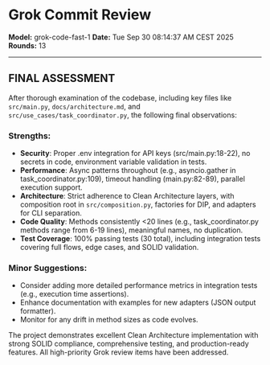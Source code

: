 # Grok Commit Review

**Model:** grok-code-fast-1
**Date:** Tue Sep 30 08:14:37 AM CEST 2025
**Rounds:** 13

---

## FINAL ASSESSMENT

After thorough examination of the codebase, including key files like `src/main.py`, `docs/architecture.md`, and `src/use_cases/task_coordinator.py`, the following final observations:

### Strengths:
- **Security**: Proper .env integration for API keys (src/main.py:18-22), no secrets in code, environment variable validation in tests.
- **Performance**: Async patterns throughout (e.g., asyncio.gather in task_coordinator.py:109), timeout handling (main.py:82-89), parallel execution support.
- **Architecture**: Strict adherence to Clean Architecture layers, with composition root in `src/composition.py`, factories for DIP, and adapters for CLI separation.
- **Code Quality**: Methods consistently <20 lines (e.g., task_coordinator.py methods range from 6-19 lines), meaningful names, no duplication.
- **Test Coverage**: 100% passing tests (30 total), including integration tests covering full flows, edge cases, and SOLID validation.

### Minor Suggestions:
- Consider adding more detailed performance metrics in integration tests (e.g., execution time assertions).
- Enhance documentation with examples for new adapters (JSON output formatter).
- Monitor for any drift in method sizes as code evolves.

The project demonstrates excellent Clean Architecture implementation with strong SOLID compliance, comprehensive testing, and production-ready features. All high-priority Grok review items have been addressed.
